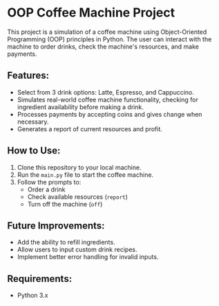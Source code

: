 # OOP Coffee Machine Project

This project is a simulation of a coffee machine using Object-Oriented Programming (OOP) principles in Python. The user can interact with the machine to order drinks, check the machine's resources, and make payments.

## Features:
- Select from 3 drink options: Latte, Espresso, and Cappuccino.
- Simulates real-world coffee machine functionality, checking for ingredient availability before making a drink.
- Processes payments by accepting coins and gives change when necessary.
- Generates a report of current resources and profit.

## How to Use:
1. Clone this repository to your local machine.
2. Run the `main.py` file to start the coffee machine.
3. Follow the prompts to:
   - Order a drink
   - Check available resources (`report`)
   - Turn off the machine (`off`)

## Future Improvements:
- Add the ability to refill ingredients.
- Allow users to input custom drink recipes.
- Implement better error handling for invalid inputs.

## Requirements:
- Python 3.x
